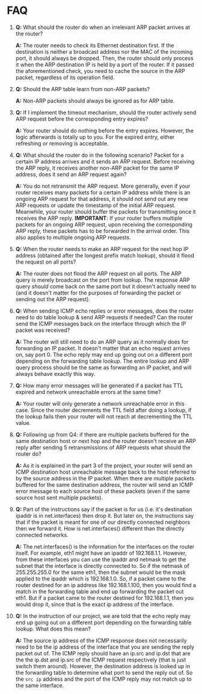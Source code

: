# FAQ

1.  **Q:** What should the router do when an irrelevant ARP packet arrives at the router?

    **A:** The router needs to check its Ethernet destination first. If the destination is neither a broadcast address nor the MAC of the incoming port, it should always be dropped. Then, the router should only process it when the ARP destination IP is held by a port of the router. If it passed the aforementioned check, you need to cache the source in the ARP packet, regardless of its operation field.
2.  **Q:** Should the ARP table learn from non-ARP packets?

    **A:** Non-ARP packets should always be ignored as for ARP table.
3.  **Q:** If I implement the timeout mechanism, should the router actively send ARP request before the corresponding entry expires?

    **A:** Your router should do nothing before the entry expires. However, the logic afterwards is totally up to you. For the expired entry, either refreshing or removing is acceptable.
4.  **Q:** What should the router do in the following scenario? Packet for a certain IP address arrives and it sends an ARP request. Before receiving the ARP reply, it receives another non-ARP packet for the same IP address, does it send an ARP request again?

    **A:** You do not retransmit the ARP request. More generally, even if your router receives many packets for a certain IP address while there is an ongoing ARP request for that address, it should not send out any new ARP requests or update the timestamp of the initial ARP request. Meanwhile, your router should buffer the packets for transmitting once it receives the ARP reply. **IMPORTANT**: If your router buffers multiple packets for an ongoing ARP request, upon receiving the corresponding ARP reply, these packets has to be forwarded in the arrival order. This also applies to multiple ongoing ARP requests.
5.  **Q:** When the router needs to make an ARP request for the next hop IP address (obtained after the longest prefix match lookup), should it flood the request on all ports?

    **A:** The router does not flood the ARP request on all ports. The ARP query is merely broadcast on the port from lookup. The response ARP query _should_ come back on the same port but it doesn't actually need to (and it doesn't matter for the purposes of forwarding the packet or sending out the ARP request).
6.  **Q:** When sending ICMP echo replies or error messages, does the router need to do table lookup & send ARP requests if needed? Can the router send the ICMP messages back on the interface through which the IP packet was received?

    **A:** The router will still need to do an ARP query as it normally does for forwarding an IP packet. It doesn't matter that an echo request arrives on, say port 0. The echo reply may end up going out on a different port depending on the forwarding table lookup. The entire lookup and ARP query process should be the same as forwarding an IP packet, and will always behave exactly this way.
7.  **Q:** How many error messages will be generated if a packet has TTL expired and network unreachable errors at the same time?

    **A:** Your router will only generate a network unreachable error in this case. Since the router decrements the TTL field after doing a lookup, if the lookup fails then your router will not reach at decrementing the TTL value.
8.  **Q:** Following up from Q4: if there are multiple packets buffered for the same destination host or next hop and the router doesn't receive an ARP reply after sending 5 retransmissions of ARP requests what should the router do?

    **A:** As it is explained in the part 3 of the project, your router will send an ICMP destination host unreachable message back to the host referred to by the source address in the IP packet. When there are multiple packets buffered for the same destination address, the router will send an ICMP error message to each source host of these packets (even if the same source host sent multiple packets).
9.  **Q:** Part of the instructions say if the packet is for us (i.e. it's destination ipaddr is in net.interfaces) then drop it. But later on, the instructions say that if the packet is meant for one of our directly connected neighbors then we forward it. How is net.interfaces() different than the directly connected networks.

    **A:** The net.interfaces() is the information for the interfaces on the router itself. For example, eth1 might have an ipaddr of 192.168.1.1. However, from these interfaces you can use the ipaddr and netmask to get the subnet that the interface is directly connected to. So if the netmask of 255.255.255.0 for the same eth1, then the subnet would be the mask applied to the ipaddr which is 192.168.1.0. So, if a packet came to the router destined for an ip address like 192.168.1.100, then you would find a match in the forwarding table and end up forwarding the packet out eth1. But if a packet came to the router destined for 192.168.1.1, then you would drop it, since that is the exact ip address of the interface.
10. **Q:** In the instruction of our project, we are told that the echo reply may end up going out on a different port depending on the forwarding table lookup. What does this mean?

    **A:** The source ip address of the ICMP response does not necessarily need to be the ip address of the interface that you are sending the reply packet out of. The ICMP reply should have an ip.src and ip.dst that are the the ip.dst and ip.src of the ICMP request respectively (that is just switch them around). However, the destination address is looked up in the forwarding table to determine what port to send the reply out of. So the `src ip` address and the port of the ICMP reply may not match up to the same interface.
